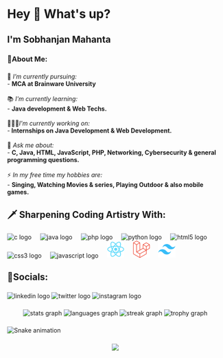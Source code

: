 <h1 align="left">Hey 👋 What's up?</h1>

###

<h2 align="left">I'm Sobhanjan Mahanta</h2>

###

<h3 align="left">💫About Me:</h3>

###

<p align="left">🔭 <i>I’m currently pursuing:</i><br>- <b>MCA at Brainware University</b><br><br> 📚 <i>I'm currently learning:</i><br>- <b>Java development & Web Techs.</b><br><br>🧑🏻‍💻<i>I'm currently working on:</i><br>-<b> Internships on Java Development & Web Development.</b><br><br>💬  <i>Ask me about:</i><br>- <b>C, Java, HTML, JavaScript, PHP, Networking, Cybersecurity & general programming questions.</b><br><br>⚡ <i>In my free time my hobbies are:</i><br>- <b>Singing, Watching Movies & series, Playing Outdoor & also mobile games.</b></p>

###

<h2 align="left">🗡 Sharpening Coding Artistry With:</h2>

###

<div align="left">
  <img src="https://cdn.jsdelivr.net/gh/devicons/devicon/icons/c/c-original.svg" height="40" alt="c logo"  />
  <img width="12" />
  <img src="https://cdn.jsdelivr.net/gh/devicons/devicon/icons/java/java-original.svg" height="40" alt="java logo"  />
  <img width="12" />
  <img src="https://cdn.jsdelivr.net/gh/devicons/devicon/icons/php/php-original.svg" height="40" alt="php logo"  />
  <img width="12" />
  <img src="https://cdn.jsdelivr.net/gh/devicons/devicon/icons/python/python-original.svg" height="40" alt="python logo"  />
  <img width="12" />
  <img src="https://cdn.jsdelivr.net/gh/devicons/devicon/icons/html5/html5-original.svg" height="40" alt="html5 logo"  />
  <img width="12" />
  <img src="https://cdn.jsdelivr.net/gh/devicons/devicon/icons/css3/css3-original.svg" height="40" alt="css3 logo"  />
  <img width="12" />
  <img src="https://cdn.jsdelivr.net/gh/devicons/devicon/icons/javascript/javascript-original.svg" height="40" alt="javascript logo"  />
  <img width="12" />
  <img src="https://github.com/devicons/devicon/blob/v2.16.0/icons/react/react-original.svg" height="40" alt="React logo"  />
  <img width="12" />
  <img src="https://github.com/devicons/devicon/blob/v2.16.0/icons/laravel/laravel-original.svg" height="40" alt="Laravel logo"  />
  <img width="12" />
  <img src="https://github.com/devicons/devicon/blob/v2.16.0/icons/tailwindcss/tailwindcss-original.svg" height="40" alt="tailwind logo"  />
  <img width="12" />
</div>

###

<h2 align="left">📲Socials:</h2>

###

<div align="left">
  <img src="https://raw.githubusercontent.com/maurodesouza/profile-readme-generator/master/src/assets/icons/social/linkedin/default.svg" width="52" height="40" alt="linkedin logo"  />
  <img src="https://raw.githubusercontent.com/maurodesouza/profile-readme-generator/master/src/assets/icons/social/twitter/default.svg" width="52" height="40" alt="twitter logo"  />
  <img src="https://raw.githubusercontent.com/maurodesouza/profile-readme-generator/master/src/assets/icons/social/instagram/default.svg" width="52" height="40" alt="instagram logo"  />
</div>

###

<div align="center">
  <img src="https://github-readme-stats.vercel.app/api?username=Sobhanjan66&hide_title=false&hide_rank=true&show_icons=true&include_all_commits=true&count_private=true&disable_animations=false&theme=dracula&locale=en&hide_border=false&order=1" height="150" alt="stats graph"  />
  <img src="https://github-readme-stats.vercel.app/api/top-langs?username=Sobhanjan66&locale=en&hide_title=false&layout=compact&card_width=320&langs_count=5&theme=dracula&hide_border=false&order=2" height="150" alt="languages graph"  />
  <img src="https://streak-stats.demolab.com?user=Sobhanjan66&locale=en&mode=daily&theme=dracula&hide_border=false&border_radius=5&order=3" height="150" alt="streak graph"  />
  <img src="https://github-profile-trophy.vercel.app?username=Sobhanjan66&theme=dracula&column=-1&row=1&margin-w=8&margin-h=8&no-bg=false&no-frame=false&order=4" height="150" alt="trophy graph"  />
</div>

###

<img src="https://raw.githubusercontent.com/Sobhanjan66/Sobhanjan66/output/snake.svg" alt="Snake animation" />

###

<div align="center">
  <img src="https://profile-counter.glitch.me/Sobhanjan66/count.svg?"  />
</div>

###
